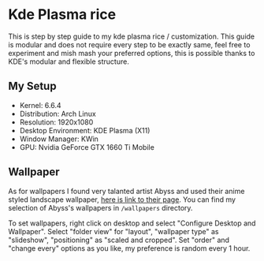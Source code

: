 # Kde Plasma rice

This is step by step guide to my kde plasma rice / customization. This guide is modular and does not require every step to be exactly same, feel free to experiment and mish mash your preferred options, this is possible thanks to KDE's modular and flexible structure.

## My Setup

- Kernel: 6.6.4
- Distribution: Arch Linux
- Resolution: 1920x1080
- Desktop Environment: KDE Plasma (X11)
- Window Manager: KWin
- GPU: Nvidia GeForce GTX 1660 Ti Mobile

## Wallpaper

As for wallpapers I found very talanted artist Abyss and used their anime styled landscape wallpaper, [here is link to their page](https://alphacoders.com/users/profile/283455/Abyss). You can find my selection of Abyss's wallpapers in `/wallpapers` directory.

To set wallpapers, right click on desktop and select "Configure Desktop and Wallpaper". Select "folder view" for "layout", "wallpaper type" as "slideshow", "positioning" as "scaled and cropped". Set "order" and "change every" options as you like, my preference is random every 1 hour. 

